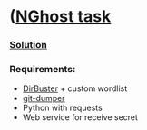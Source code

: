 # ([NGhost task](https://student.ctf.su/nghost)

### [Solution](SOLUTION.md)

### Requirements:
 * [DirBuster](https://github.com/KajanM/DirBuster) + custom wordlist
 * [git-dumper](https://github.com/arthaud/git-dumper)
 * Python with requests
 * Web service for receive secret